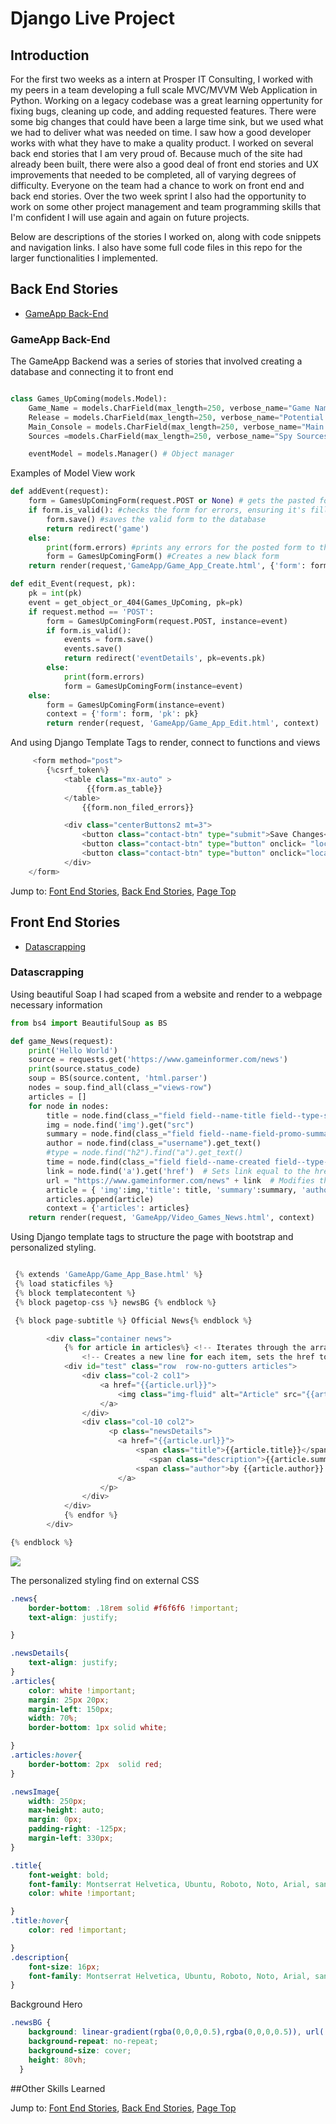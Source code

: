 # Django Live Project

## Introduction

For the first two weeks as a intern at Prosper IT Consulting, I worked with my peers in a team developing a full scale MVC/MVVM Web Application in Python. Working on a legacy codebase was a great learning oppertunity for fixing bugs, cleaning up code, and adding requested features. There were some big changes that could have been a large time sink, but we used what we had to deliver what was needed on time. I saw how a good developer works with what they have to make a quality product. I worked on several back end stories that I am very proud of. Because much of the site had already been built, there were also a good deal of front end stories and UX improvements that needed to be completed, all of varying degrees of difficulty. Everyone on the team had a chance to work on front end and back end stories. Over the two week sprint I also had the opportunity to work on some other project management and team programming skills that I'm confident I will use again and again on future projects.

Below are descriptions of the stories I worked on, along with code snippets and navigation links. I also have some full code files in this repo for the larger functionalities I implemented.

## Back End Stories


- [GameApp Back-End](#gameapp-back-end)



### GameApp Back-End
The GameApp Backend was a series of stories that involved creating a database and connecting it to front end

```py

class Games_UpComing(models.Model):
    Game_Name = models.CharField(max_length=250, verbose_name="Game Name")
    Release = models.CharField(max_length=250, verbose_name="Potential Release")
    Main_Console = models.CharField(max_length=250, verbose_name="Main Console")
    Sources =models.CharField(max_length=250, verbose_name="Spy Sources")

    eventModel = models.Manager() # Object manager
```

Examples of Model View work

```py
def addEvent(request):
    form = GamesUpComingForm(request.POST or None) # gets the pasted form, if one exists
    if form.is_valid(): #checks the form for errors, ensuring it's filled in
        form.save() #saves the valid form to the database
        return redirect('game')
    else:
        print(form.errors) #prints any errors for the posted form to the form to the terminal
        form = GamesUpComingForm() #Creates a new black form
    return render(request,'GameApp/Game_App_Create.html', {'form': form})

def edit_Event(request, pk):
    pk = int(pk)
    event = get_object_or_404(Games_UpComing, pk=pk)
    if request.method == 'POST':
        form = GamesUpComingForm(request.POST, instance=event)
        if form.is_valid():
            events = form.save()
            events.save()
            return redirect('eventDetails', pk=events.pk)
        else:
            print(form.errors)
            form = GamesUpComingForm(instance=event)
    else:
        form = GamesUpComingForm(instance=event)
        context = {'form': form, 'pk': pk}
        return render(request, 'GameApp/Game_App_Edit.html', context)

```

And using Django Template Tags to render, connect to functions and views

```py
     <form method="post">
        {%csrf_token%}
            <table class="mx-auto" >
                 {{form.as_table}}
            </table>
                {{form.non_filed_errors}}

            <div class="centerButtons2 mt=3">
                <button class="contact-btn" type="submit">Save Changes</button>
                <button class="contact-btn" type="button" onclick= "location.href='{% url 'deleteEdit' pk=pk %}'">Delete Event</button>
                <button class="contact-btn" type="button" onclick="location.href='{% url 'listEvent' %}'">Back to Events</button>
            </div>
    </form>
```

Jump to: [Font End Stories](#front-end-stories), [Back End Stories](#back-end-stories),  [Page Top](#django-live-project)

## Front End Stories

- [Datascrapping](#datascrapping)


### Datascrapping
Using beautiful Soap I had scaped from a website and render to a webpage necessary information
```py
from bs4 import BeautifulSoup as BS
```

```py
def game_News(request):
    print('Hello World')
    source = requests.get('https://www.gameinformer.com/news')
    print(source.status_code)
    soup = BS(source.content, 'html.parser')
    nodes = soup.find_all(class_="views-row")
    articles = []
    for node in nodes:
        title = node.find(class_="field field--name-title field--type-string field--label-hidden").get_text()
        img = node.find('img').get("src")
        summary = node.find(class_="field field--name-field-promo-summary field--type-string field--label-hidden gi5-field-promo-summary gi5-string field__item").get_text()
        author = node.find(class_="username").get_text()
        #type = node.find("h2").find("a").get_text()
        time = node.find(class_="field field--name-created field--type-created field--label-hidden").get_text()
        link = node.find('a').get('href')  # Sets link equal to the href of the a tag
        url = "https://www.gameinformer.com/news" + link  # Modifies the link to a full url, since the links were relative
        article = { 'img':img,'title': title, 'summary':summary, 'author':author, 'url': url, 'time':time}
        articles.append(article)
        context = {'articles': articles}
    return render(request, 'GameApp/Video_Games_News.html', context)

```
Using Django template tags to structure the page with bootstrap and personalized styling.
```py

 {% extends 'GameApp/Game_App_Base.html' %}
 {% load staticfiles %}
 {% block templatecontent %}
 {% block pagetop-css %} newsBG {% endblock %}

 {% block page-subtitle %} Official News{% endblock %}

        <div class="container news">
            {% for article in articles%} <!-- Iterates through the array of articles -->
                <!-- Creates a new line for each item, sets the href to the full url, gives the article title and date -->
            <div id="test" class="row  row-no-gutters articles">
                <div class="col-2 col1">
                    <a href="{{article.url}}">
                        <img class="img-fluid" alt="Article" src="{{article.img}}">
                    </a>
                </div>
                <div class="col-10 col2">
                      <p class="newsDetails">
                        <a href="{{article.url}}">
                            <span class="title">{{article.title}}</span><br>
                               <span class="description">{{article.summary}}</span><br>
                            <span class="author">by {{article.author}} on <i>{{article.time}}</i></span>
                        </a>
                    </p>
                </div>
            </div>
            {% endfor %}
        </div>

{% endblock %}

```
![](Python-Live-Project-Display.gif)

The personalized styling find on external CSS 
```css
.news{
    border-bottom: .18rem solid #f6f6f6 !important;
    text-align: justify;

}

.newsDetails{
    text-align: justify;
}
.articles{
    color: white !important;
    margin: 25px 20px;
    margin-left: 150px;
    width: 70%;
    border-bottom: 1px solid white;

}
.articles:hover{
    border-bottom: 2px  solid red;
}

.newsImage{
    width: 250px;
    max-height: auto;
    margin: 0px;
    padding-right: -125px;
    margin-left: 330px;
}

.title{
    font-weight: bold;
    font-family: Montserrat Helvetica, Ubuntu, Roboto, Noto, Arial, sans-serif;
    color: white !important;

}
.title:hover{
    color: red !important;

}
.description{
    font-size: 16px;
    font-family: Montserrat Helvetica, Ubuntu, Roboto, Noto, Arial, sans-serif;
}
```
Background Hero

```css
.newsBG {
    background: linear-gradient(rgba(0,0,0,0.5),rgba(0,0,0,0.5)), url('./images/news.jpg') right bottom;
    background-repeat: no-repeat;
    background-size: cover;
    height: 80vh;
  }
```



##Other Skills Learned

Jump to: [Font End Stories](#front-end-stories), [Back End Stories](#back-end-stories),  [Page Top](#django-live-project)
